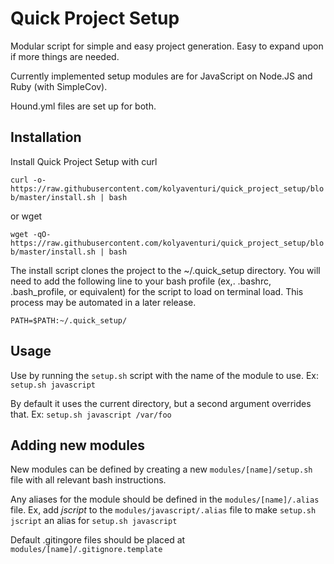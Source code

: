# Quick Project Setup

Modular script for simple and easy project generation. Easy to expand upon if more things are needed.

Currently implemented setup modules are for JavaScript on Node.JS and Ruby (with SimpleCov).

Hound.yml files are set up for both.

## Installation

Install Quick Project Setup with curl

`curl -o- https://raw.githubusercontent.com/kolyaventuri/quick_project_setup/blob/master/install.sh | bash`

or wget

`wget -qO- https://raw.githubusercontent.com/kolyaventuri/quick_project_setup/blob/master/install.sh | bash`

The install script clones the project to the ~/.quick_setup directory. You will need to add the following line to your bash profile (ex,. .bashrc, .bash_profile, or equivalent) for the script to load on terminal load. This process may be automated in a later release.

`PATH=$PATH:~/.quick_setup/`

## Usage

Use by running the `setup.sh` script with the name of the module to use. Ex: `setup.sh javascript`

By default it uses the current directory, but a second argument overrides that. Ex: `setup.sh javascript /var/foo`

## Adding new modules

New modules can be defined by creating a new `modules/[name]/setup.sh` file with all relevant bash instructions.

Any aliases for the module should be defined in the `modules/[name]/.alias` file. Ex, add _jscript_ to the `modules/javascript/.alias` file to make `setup.sh jscript` an alias for `setup.sh javascript`

Default .gitingore files should be placed at `modules/[name]/.gitignore.template`
